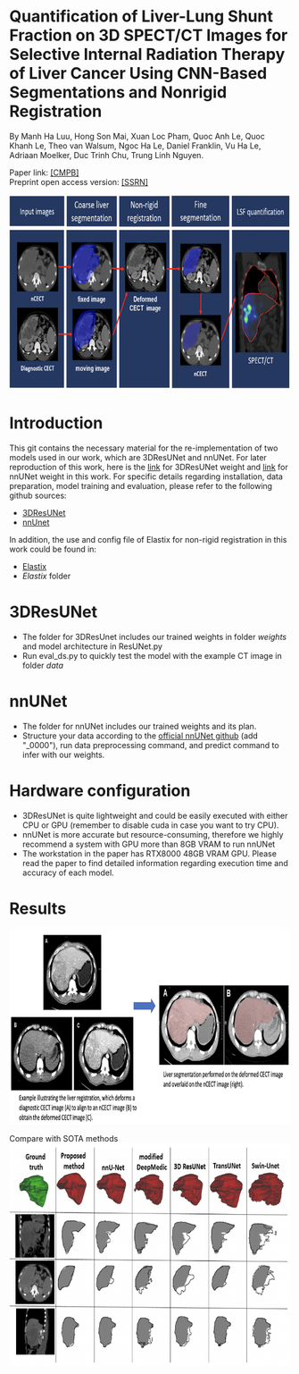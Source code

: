 # Quantification of Liver-Lung Shunt Fraction on 3D SPECT/CT Images for Selective Internal Radiation Therapy of Liver Cancer Using CNN-Based Segmentations and Nonrigid Registration
By Manh Ha Luu, Hong Son Mai, Xuan Loc Pham, Quoc Anh Le, Quoc Khanh Le, Theo van Walsum, Ngoc Ha Le, Daniel Franklin, Vu Ha Le, Adriaan Moelker, Duc Trinh Chu, Trung Linh Nguyen.

Paper link: 
[[CMPB]](https://www.sciencedirect.com/science/article/abs/pii/S0169260723001190) \
Preprint open access version:
[[SSRN]](https://papers.ssrn.com/sol3/papers.cfm?abstract_id=4247864)

[<img src="git_img/LSF_framework.png" height="350" width="740"/>](git_img/LSF_framework.png)

# Introduction
This git contains the necessary material for the re-implementation of two models used in our work, which are 3DResUNet and nnUNet. For later reproduction of this work, here is the [link](https://drive.google.com/file/d/1Sr1IN1IcZid4azOSqsK5VYBj7KezhMjm/view?usp=sharing) for 3DResUNet weight and [link](https://drive.google.com/file/d/1lmYC6cbttZeHAoWidnGp1orTFjbmZHpG/view?usp=sharing) for nnUNet weight in this work. For specific details regarding installation, data preparation, model training and evaluation, please refer to the following github sources:
- [3DResUNet](https://github.com/assassint2017/MICCAI-LITS2017)
- [nnUnet](https://github.com/MIC-DKFZ/nnUNet)

In addition, the use and config file of Elastix for non-rigid registration in this work could be found in: 
- [Elastix](https://elastix.lumc.nl/index.php)
- *Elastix* folder

# 3DResUNet <a name="para2"></a>
- The folder for 3DResUnet includes our trained weights in folder *weights* and model architecture in ResUNet.py
- Run eval_ds.py to quickly test the model with the example CT image in folder *data*  

# nnUNet <a name="sub2.2"></a>
- The folder for nnUNet includes our trained weights and its plan.
- Structure your data according to the [official nnUNet github](https://github.com/MIC-DKFZ/nnUNet) (add "_0000"), run data preprocessing command, and predict command to infer with our weights. 

# Hardware configuration
- 3DResUNet is quite lightweight and could be easily executed with either CPU or GPU (remember to disable cuda in case you want to try CPU). 
- nnUNet is more accurate but resource-consuming, therefore we highly recommend a system with GPU more than 8GB VRAM to run nnUNet
- The workstation in the paper has RTX8000 48GB VRAM GPU. Please read the paper to find detailed information regarding execution time and accuracy of each model. 

# Results
[<img src="git_img/Result_1.png" height="350" width="740"/>](git_img/Result_1.png)

Compare with SOTA methods \
[<img src="git_img/Result_2.png" height="400" width="740"/>](git_img/Result_2.png)
